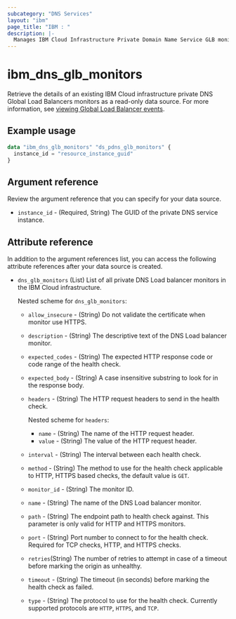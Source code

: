 ```yaml
---
subcategory: "DNS Services"
layout: "ibm"
page_title: "IBM : "
description: |-
  Manages IBM Cloud Infrastructure Private Domain Name Service GLB monitors.
---
```


# ibm_dns_glb_monitors

Retrieve the details of an existing IBM Cloud infrastructure private DNS Global Load Balancers monitors as a read-only data source. For more information, see [viewing Global Load Balancer events](https://cloud.ibm.com/docs/dns-svcs?topic=dns-svcs-health-check-events).


## Example usage

```terraform
data "ibm_dns_glb_monitors" "ds_pdns_glb_monitors" {
  instance_id = "resource_instance_guid"
}
```

## Argument reference
Review the argument reference that you can specify for your data source. 

- `instance_id` - (Required, String) The GUID of the private DNS service instance.

## Attribute reference
In addition to the argument references list, you can access the following attribute references after your data source is created. 

- `dns_glb_monitors` (List) List of all private DNS Load balancer monitors in the IBM Cloud infrastructure.
 
   Nested scheme for `dns_glb_monitors`:
   - `allow_insecure` - (String) Do not validate the certificate when monitor use HTTPS.
   - `description` - (String) The descriptive text of the DNS Load balancer monitor.
   - `expected_codes` - (String) The expected HTTP response code or code range of the health check.
   - `expected_body` - (String) A case insensitive substring to look for in the response body.
   - `headers` - (String) The HTTP request headers to send in the health check.
      
     Nested scheme for `headers`:
     - `name` - (String) The name of the HTTP request header.
     - `value` - (String) The value of the HTTP request header.
   - `interval` - (String) The interval between each health check.
   - `method` - (String) The method to use for the health check applicable to HTTP, HTTPS based checks, the default value is `GET`.
   - `monitor_id` - (String) The monitor ID.
   - `name` - (String) The name of the DNS Load balancer monitor.
   - `path` - (String) The endpoint path to health check against. This parameter is only valid for HTTP and HTTPS monitors.
   - `port` - (String)  Port number to connect to for the health check. Required for TCP checks, HTTP, and HTTPS checks.
   - `retries`(String) The number of retries to attempt in case of a timeout before marking the origin as unhealthy.
   - `timeout` - (String) The timeout (in seconds) before marking the health check as failed.
   - `type` - (String) The protocol to use for the health check. Currently supported protocols are `HTTP`, `HTTPS`, and `TCP`.
   
